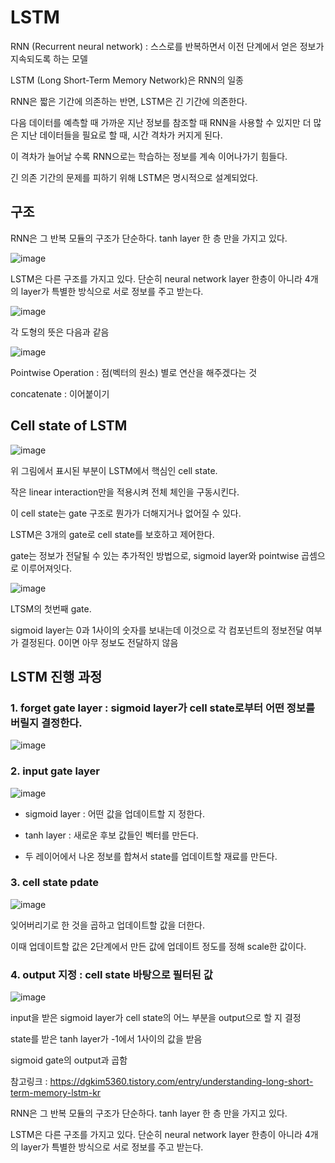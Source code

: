 # LSTM

RNN (Recurrent neural network) : 스스로를 반복하면서 이전 단계에서 얻은 정보가 지속되도록 하는 모델

LSTM (Long Short-Term Memory Network)은 RNN의 일종

RNN은 짧은 기간에 의존하는 반면, LSTM은 긴 기간에 의존한다. 

다음 데이터를 예측할 때 가까운 지난 정보를 참조할 때 RNN을 사용할 수 있지만 더 많은 지난 데이터들을 필요로 할 때, 시간 격차가 커지게 된다.

이 격차가 늘어날 수록 RNN으로는 학습하는 정보를 계속 이어나가기 힘들다. 

긴 의존 기간의 문제를 피하기 위해 LSTM은 명시적으로 설계되었다. 

## 구조

RNN은 그 반복 모듈의 구조가 단순하다. tanh layer 한 층 만을 가지고 있다.

![image](https://user-images.githubusercontent.com/57888020/162364593-6c58bd8d-3ce0-457e-ae56-9320164ab030.png)

LSTM은 다른 구조를 가지고 있다. 단순히 neural network layer 한층이 아니라 4개의 layer가 특별한 방식으로 서로 정보를 주고 받는다.

![image](https://user-images.githubusercontent.com/57888020/162364612-05ad6a5f-a5f0-4566-a755-0aad9831e8a9.png)

각 도형의 뜻은 다음과 같음

![image](https://user-images.githubusercontent.com/57888020/162364638-d19f9a2f-b80c-46ed-9b73-a628f267d2ac.png)
 
Pointwise Operation : 점(벡터의 원소) 별로 연산을 해주겠다는 것

concatenate : 이어붙이기 

## Cell state of LSTM

![image](https://user-images.githubusercontent.com/57888020/162366182-da3e776d-3223-4663-a569-9b582c576632.png)

위 그림에서 표시된 부분이 LSTM에서 핵심인 cell state. 

작은 linear interaction만을 적용시켜 전체 체인을 구동시킨다.

이 cell state는 gate 구조로 뭔가가 더해지거나 없어질 수 있다.

LSTM은 3개의 gate로 cell state를 보호하고 제어한다.

gate는 정보가 전달될 수 있는 추가적인 방법으로, sigmoid layer와 pointwise 곱셈으로 이루어져잇다. 

![image](https://user-images.githubusercontent.com/57888020/162367015-5377b933-918a-4913-9e1d-6c89bcebeeff.png)

LTSM의 첫번째 gate. 

sigmoid layer는 0과 1사이의 숫자를 보내는데 이것으로 각 컴포넌트의 정보전달 여부가 결정된다. 0이면 아무 정보도 전달하지 않음

## LSTM 진행 과정

### 1. forget gate layer : sigmoid layer가 cell state로부터 어떤 정보를 버릴지 결정한다.

![image](https://user-images.githubusercontent.com/57888020/162368214-2c78c552-62e9-4ce7-acd8-b4e64a26f014.png)

### 2. input gate layer

![image](https://user-images.githubusercontent.com/57888020/162368808-f6e5402e-c529-47bf-93c6-f08fe909c127.png)


 - sigmoid layer : 어떤 값을 업데이트할 지 정한다. 

 - tanh layer : 새로운 후보 값들인 벡터를 만든다.

 - 두 레이어에서 나온 정보를 합쳐서 state를 업데이트할 재료를 만든다.

### 3. cell state pdate

![image](https://user-images.githubusercontent.com/57888020/162368999-dc03194d-f780-4361-b536-c304bb0d32de.png)

잊어버리기로 한 것을 곱하고 업데이트할 값을 더한다. 

이때 업데이트할 값은 2단계에서 만든 값에 업데이트 정도를 정해 scale한 값이다. 

### 4. output 지정 : cell state 바탕으로 필터된 값 

![image](https://user-images.githubusercontent.com/57888020/162369426-3ae85e4d-be66-44be-ac95-2d1b74b9fb14.png)

input을 받은 sigmoid layer가 cell state의 어느 부분을 output으로 할 지 결정

state를 받은 tanh layer가 -1에서 1사이의 값을 받음

sigmoid gate의 output과 곱함

참고링크 : https://dgkim5360.tistory.com/entry/understanding-long-short-term-memory-lstm-kr

RNN은 그 반복 모듈의 구조가 단순하다. tanh layer 한 층 만을 가지고 있다.

LSTM은 다른 구조를 가지고 있다. 단순히 neural network layer 한층이 아니라 4개의 layer가 특별한 방식으로 서로 정보를 주고 받는다.

